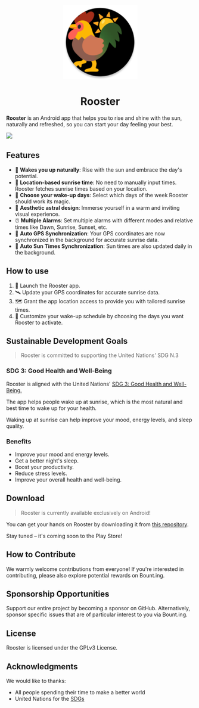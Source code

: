 <div align="center">
  <img src="./app/src/main/res/mipmap-xxxhdpi/ic_launcher_round.png" alt="Rooster Logo" width="200">
</div>

<h1 align="center">Rooster</h1>

**Rooster** is an Android app that helps you to rise and shine with the sun, naturally and refreshed, so you can start your day feeling your best.

[![](https://dcbadge.vercel.app/api/server/WZUC4wE5MV)](https://discord.gg/WZUC4wE5MV)

## Features

- 🌅 **Wakes you up naturally**: Rise with the sun and embrace the day's potential.
- 📍 **Location-based sunrise time**: No need to manually input times. Rooster fetches sunrise times based on your location.
- 📅 **Choose your wake-up days**: Select which days of the week Rooster should work its magic.
- 🎨 **Aesthetic astral design**: Immerse yourself in a warm and inviting visual experience.
- ⏰ **Multiple Alarms**: Set multiple alarms with different modes and relative times like Dawn, Sunrise, Sunset, etc.
- 🔄 **Auto GPS Synchronization**: Your GPS coordinates are now synchronized in the background for accurate sunrise data.
- 🔄 **Auto Sun Times Synchronization**: Sun times are also updated daily in the background.


## How to use

1. 📱 Launch the Rooster app.
2. 🛰️ Update your GPS coordinates for accurate sunrise data.
3. 🗺️ Grant the app location access to provide you with tailored sunrise times.
4. 📆 Customize your wake-up schedule by choosing the days you want Rooster to activate.

## Sustainable Development Goals
> Rooster is committed to supporting the United Nations' SDG N.3

### SDG 3: Good Health and Well-Being

Rooster is aligned with the United Nations' [SDG 3: Good Health and Well-Being.](https://sdgs.un.org/goals/goal3)

The app helps people wake up at sunrise, which is the most natural and best time to wake up for your health.

Waking up at sunrise can help improve your mood, energy levels, and sleep quality.

### Benefits
- Improve your mood and energy levels.
- Get a better night's sleep.
- Boost your productivity.
- Reduce stress levels.
- Improve your overall health and well-being.

## Download
> Rooster is currently available exclusively on Android!

You can get your hands on Rooster by downloading it from [this repository](https://github.com/thdelmas/Rooster/releases).

Stay tuned – it's coming soon to the Play Store!


## How to Contribute
We warmly welcome contributions from everyone! If you're interested in contributing, please also explore potential rewards on Bount.ing.

## Sponsorship Opportunities
Support our entire project by becoming a sponsor on GitHub.
Alternatively, sponsor specific issues that are of particular interest to you via Bount.ing.

## License

Rooster is licensed under the GPLv3 License.

## Acknowledgments
We would like to thanks:
- All people spending their time to make a better world
- United Nations for the [SDGs](https://sdgs.un.org/goals)
